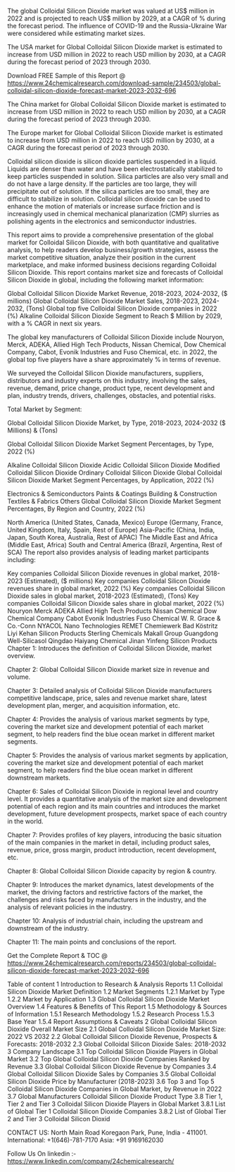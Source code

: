 The global Colloidal Silicon Dioxide market was valued at US$ million in 2022 and is projected to reach US$ million by 2029, at a CAGR of % during the forecast period. The influence of COVID-19 and the Russia-Ukraine War were considered while estimating market sizes.

The USA market for Global Colloidal Silicon Dioxide  market is estimated to increase from USD million in 2022 to reach USD million by 2030, at a CAGR during the forecast period of 2023 through 2030.

Download FREE Sample of this Report @ https://www.24chemicalresearch.com/download-sample/234503/global-colloidal-silicon-dioxide-forecast-market-2023-2032-696

The China market for Global Colloidal Silicon Dioxide  market is estimated to increase from USD million in 2022 to reach USD million by 2030, at a CAGR during the forecast period of 2023 through 2030.

The Europe market for Global Colloidal Silicon Dioxide  market is estimated to increase from USD million in 2022 to reach USD million by 2030, at a CAGR during the forecast period of 2023 through 2030.

Colloidal silicon dioxide is silicon dioxide particles suspended in a liquid. Liquids are denser than water and have been electrostatically stabilized to keep particles suspended in solution. Silica particles are also very small and do not have a large density. If the particles are too large, they will precipitate out of solution. If the silica particles are too small, they are difficult to stabilize in solution. Colloidal silicon dioxide can be used to enhance the motion of materials or increase surface friction and is increasingly used in chemical mechanical planarization (CMP) slurries as polishing agents in the electronics and semiconductor industries.

This report aims to provide a comprehensive presentation of the global market for Colloidal Silicon Dioxide, with both quantitative and qualitative analysis, to help readers develop business/growth strategies, assess the market competitive situation, analyze their position in the current marketplace, and make informed business decisions regarding Colloidal Silicon Dioxide. This report contains market size and forecasts of Colloidal Silicon Dioxide in global, including the following market information:

Global Colloidal Silicon Dioxide Market Revenue, 2018-2023, 2024-2032, ($ millions)
Global Colloidal Silicon Dioxide Market Sales, 2018-2023, 2024-2032, (Tons)
Global top five Colloidal Silicon Dioxide companies in 2022 (%)
Alkaline Colloidal Silicon Dioxide Segment to Reach $ Million by 2029, with a % CAGR in next six years.

The global key manufacturers of Colloidal Silicon Dioxide include Nouryon, Merck, ADEKA, Allied High Tech Products, Nissan Chemical, Dow Chemical Company, Cabot, Evonik Industries and Fuso Chemical, etc. in 2022, the global top five players have a share approximately % in terms of revenue.

We surveyed the Colloidal Silicon Dioxide manufacturers, suppliers, distributors and industry experts on this industry, involving the sales, revenue, demand, price change, product type, recent development and plan, industry trends, drivers, challenges, obstacles, and potential risks.

Total Market by Segment:

Global Colloidal Silicon Dioxide Market, by Type, 2018-2023, 2024-2032 ($ Millions) & (Tons)

Global Colloidal Silicon Dioxide Market Segment Percentages, by Type, 2022 (%)

Alkaline Colloidal Silicon Dioxide
Acidic Colloidal Silicon Dioxide
Modified Colloidal Silicon Dioxide
Ordinary Colloidal Silicon Dioxide
Global Colloidal Silicon Dioxide Market Segment Percentages, by Application, 2022 (%)

Electronics & Semiconductors
Paints & Coatings
Building & Construction
Textiles & Fabrics
Others
Global Colloidal Silicon Dioxide Market Segment Percentages, By Region and Country, 2022 (%)

North America (United States, Canada, Mexico)
Europe (Germany, France, United Kingdom, Italy, Spain, Rest of Europe)
Asia-Pacific (China, India, Japan, South Korea, Australia, Rest of APAC)
The Middle East and Africa (Middle East, Africa)
South and Central America (Brazil, Argentina, Rest of SCA)
The report also provides analysis of leading market participants including:

Key companies Colloidal Silicon Dioxide revenues in global market, 2018-2023 (Estimated), ($ millions)
Key companies Colloidal Silicon Dioxide revenues share in global market, 2022 (%)
Key companies Colloidal Silicon Dioxide sales in global market, 2018-2023 (Estimated), (Tons)
Key companies Colloidal Silicon Dioxide sales share in global market, 2022 (%)
Nouryon
Merck
ADEKA
Allied High Tech Products
Nissan Chemical
Dow Chemical Company
Cabot
Evonik Industries
Fuso Chemical
W. R. Grace & Co.-Conn
NYACOL Nano Technologies
REMET
Chemiewerk Bad Köstritz
Liyi Kehan Silicon Products
Sterling Chemicals
Makall Group
Guangdong Well-Silicasol
Qingdao Haiyang Chemical
Jinan Yinfeng Silicon Products
Chapter 1: Introduces the definition of Colloidal Silicon Dioxide, market overview.

Chapter 2: Global Colloidal Silicon Dioxide market size in revenue and volume.

Chapter 3: Detailed analysis of Colloidal Silicon Dioxide manufacturers competitive landscape, price, sales and revenue market share, latest development plan, merger, and acquisition information, etc.

Chapter 4: Provides the analysis of various market segments by type, covering the market size and development potential of each market segment, to help readers find the blue ocean market in different market segments.

Chapter 5: Provides the analysis of various market segments by application, covering the market size and development potential of each market segment, to help readers find the blue ocean market in different downstream markets.

Chapter 6: Sales of Colloidal Silicon Dioxide in regional level and country level. It provides a quantitative analysis of the market size and development potential of each region and its main countries and introduces the market development, future development prospects, market space of each country in the world.

Chapter 7: Provides profiles of key players, introducing the basic situation of the main companies in the market in detail, including product sales, revenue, price, gross margin, product introduction, recent development, etc.

Chapter 8: Global Colloidal Silicon Dioxide capacity by region & country.

Chapter 9: Introduces the market dynamics, latest developments of the market, the driving factors and restrictive factors of the market, the challenges and risks faced by manufacturers in the industry, and the analysis of relevant policies in the industry.

Chapter 10: Analysis of industrial chain, including the upstream and downstream of the industry.

Chapter 11: The main points and conclusions of the report.

Get the Complete Report & TOC @ https://www.24chemicalresearch.com/reports/234503/global-colloidal-silicon-dioxide-forecast-market-2023-2032-696

Table of content
1 Introduction to Research & Analysis Reports
1.1 Colloidal Silicon Dioxide Market Definition
1.2 Market Segments
1.2.1 Market by Type
1.2.2 Market by Application
1.3 Global Colloidal Silicon Dioxide Market Overview
1.4 Features & Benefits of This Report
1.5 Methodology & Sources of Information
1.5.1 Research Methodology
1.5.2 Research Process
1.5.3 Base Year
1.5.4 Report Assumptions & Caveats
2 Global Colloidal Silicon Dioxide Overall Market Size
2.1 Global Colloidal Silicon Dioxide Market Size: 2022 VS 2032
2.2 Global Colloidal Silicon Dioxide Revenue, Prospects & Forecasts: 2018-2032
2.3 Global Colloidal Silicon Dioxide Sales: 2018-2032
3 Company Landscape
3.1 Top Colloidal Silicon Dioxide Players in Global Market
3.2 Top Global Colloidal Silicon Dioxide Companies Ranked by Revenue
3.3 Global Colloidal Silicon Dioxide Revenue by Companies
3.4 Global Colloidal Silicon Dioxide Sales by Companies
3.5 Global Colloidal Silicon Dioxide Price by Manufacturer (2018-2023)
3.6 Top 3 and Top 5 Colloidal Silicon Dioxide Companies in Global Market, by Revenue in 2022
3.7 Global Manufacturers Colloidal Silicon Dioxide Product Type
3.8 Tier 1, Tier 2 and Tier 3 Colloidal Silicon Dioxide Players in Global Market
3.8.1 List of Global Tier 1 Colloidal Silicon Dioxide Companies
3.8.2 List of Global Tier 2 and Tier 3 Colloidal Silicon Dioxid

CONTACT US:
North Main Road Koregaon Park, Pune, India - 411001.
International: +1(646)-781-7170
Asia: +91 9169162030

Follow Us On linkedin :- https://www.linkedin.com/company/24chemicalresearch/
